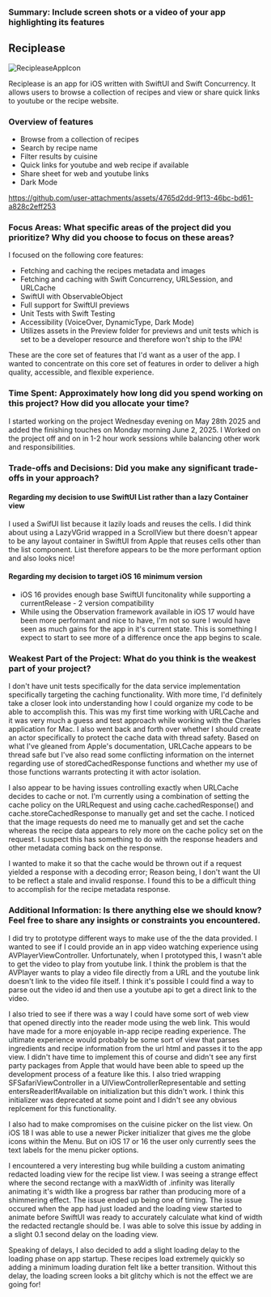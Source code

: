 ### **Summary: Include screen shots or a video of your app highlighting its features**

## **Reciplease**

![RecipleaseAppIcon](https://github.com/user-attachments/assets/e3b91bd4-b1d6-4f4c-993d-80c9a5643056)

Reciplease is an app for iOS written with SwiftUI and Swift Concurrency. It allows users to browse a collection of recipes and view or share quick links to youtube or the recipe website.

### **Overview of features**
- Browse from a collection of recipes
- Search by recipe name
- Filter results by cuisine
- Quick links for youtube and web recipe if available
- Share sheet for web and youtube links
- Dark Mode
  
https://github.com/user-attachments/assets/4765d2dd-9f13-46bc-bd61-a828c2eff253

### **Focus Areas: What specific areas of the project did you prioritize? Why did you choose to focus on these areas?**
I focused on the following core features:

- Fetching and caching the recipes metadata and images
- Fetching and caching with Swift Concurrency, URLSession, and URLCache
- SwiftUI with ObservableObject
- Full support for SwiftUI previews
- Unit Tests with Swift Testing
- Accessibility (VoiceOver, DynamicType, Dark Mode)
- Utilizes assets in the Preview folder for previews and unit tests which is set to be a developer resource and therefore won't ship to the IPA!

These are the core set of features that I'd want as a user of the app. I wanted to concentrate on this core set of features in order to deliver a high quality, accessible, and flexible experience. 


### **Time Spent: Approximately how long did you spend working on this project? How did you allocate your time?**
I started working on the project Wednesday evening on May 28th 2025 and added the finishing touches on Monday morning June 2, 2025. I Worked on the project off and on in 1-2 hour work sessions while balancing other work and responsibilities.

### **Trade-offs and Decisions: Did you make any significant trade-offs in your approach?**

#### **Regarding my decision to use SwiftUI List rather than a lazy Container view**
I used a SwifUI list because it lazily loads and reuses the cells. I did think about using a LazyVGrid wrapped in a ScrollView but there doesn't appear to be any layout container in SwiftUI from Apple that reuses cells other than the list component. List therefore appears to be the more performant option and also looks nice!

#### **Regarding my decision to target iOS 16 minimum version** 
- iOS 16 provides enough base SwiftUI funcitonality while supporting a currentRelease - 2 version compatibility
- While using the Observation framework available in iOS 17 would have been more performant and nice to have, I'm not so sure I would have seen as much gains for the app in it's current state. This is something I expect to start to see more of a difference once the app begins to scale.

### Weakest Part of the Project: What do you think is the weakest part of your project?
I don't have unit tests specifically for the data service implementation specifically targeting the caching functionality. With more time, I'd definitely take a closer look into understanding how I could organize my code to be able to accomplish this. This was my first time working with URLCache and it was very much a guess and test approach while working with the Charles application for Mac. I also went back and forth over whether I should create an actor specifically to protect the cache data with thread safety. Based on what I've gleaned from Apple's documentation, URLCache appears to be thread safe but I've also read some conflicting information on the internet regarding use of storedCachedResponse functions and whether my use of those functions warrants protecting it with actor isolation.

I also appear to be having issues controlling exactly when URLCache decides to cache or not. I'm currently using a combination of setting the cache policy on the URLRequest and using cache.cachedResponse() and cache.storeCachedResponse to manually get and set the cache. I noticed that the image requests do need me to manually get and set the cache whereas the recipe data appears to rely more on the cache policy set on the request. I suspect this has something to do with the response headers and other metadata coming back on the response.

I wanted to make it so that the cache would be thrown out if a request yielded a response with a decoding error; Reason being, I don't want the UI to be reflect a stale and invalid response. I found this to be a difficult thing to accomplish for the recipe metadata response.


### **Additional Information: Is there anything else we should know? Feel free to share any insights or constraints you encountered.**
I did try to prototype different ways to make use of the the data provided. I wanted to see if I could provide an in app video watching experience using AVPlayerViewController. Unfortunately, when I prototyped this, I wasn't able to get the video to play from youtube link. I think the problem is that the AVPlayer wants to play a video file directly from a URL and the youtube link doesn't link to the video file itself. I think it's possible I could find a way to parse out the video id and then use a youtube api to get a direct link to the video.

I also tried to see if there was a way I could have some sort of web view that opened directly into the reader mode using the web link. This would have made for a more enjoyable in-app recipe reading experience. The ultimate experience would probably be some sort of view that parses ingredients and recipe information from the url html and passes it to the app view. I didn't have time to implement this of course and didn't see any first party packages from Apple that would have been able to speed up the development process of a feature like this. I also tried wrapping SFSafariViewController in a UIViewControllerRepresentable and setting entersReaderIfAvailable on initialization but this didn't work. I think this initializer was deprecated at some point and I didn't see any obvious replcement for this functionality.

I also had to make compromises on the cuisine picker on the list view. On iOS 18 I was able to use a newer Picker initializer that gives me the globe icons within the Menu. But on iOS 17 or 16 the user only currently sees the text labels for the menu picker options.

I encountered a very interesting bug while building a custom animating redacted loading view for the recipe list view. I was seeing a strange effect where the second rectange with a maxWidth of .infinity was literally animating it's width like a progress bar rather than producing more of a shimmering effect. The issue ended up being one of timing. The issue occured when the app had just loaded and the loading view started to animate before SwiftUI was ready to accurately calculate what kind of width the redacted rectangle should be. I was able to solve this issue by adding in a slight 0.1 second delay on the loading view.

Speaking of delays, I also decided to add a slight loading delay to the loading phase on app startup. These recipes load extremely quickly so adding a minimum loading duration felt like a better transition. Without this delay, the loading screen looks a bit glitchy which is not the effect we are going for!


